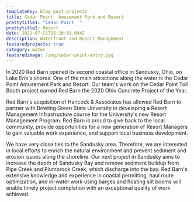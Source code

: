 ```yaml
---
templateKey: blog-post-projects
title: Cedar Point  Amusement Park and Resort
prettytitle1: "Cedar Point  "
prettytitle2: Resort
date: 2021-07-21T15:20:31.094Z
description: Waterfront and Resort Management
featuredprojects: true
category: water
featuredimage: /img/cedar-point-entry.jpg
---
```

In 2020 Red Barn opened its second coastal office in Sandusky, Ohio, on Lake Erie's shores. One of the main attractions along the water is the Cedar Point Amusement Park and Resort. Our team's work on the Cedar Point Toll Booth project earned Red Barn the 2020 Ohio Concrete Project of the Year.

Red Barn's acquisition of Hancock & Associates has allowed Red Barn to partner with Bowling Green State University in developing a Resort Management Infrastructure course for the University's new Resort Management Program. Red Barn is proud to give back to the local community, provide opportunities for a new generation of Resort Managers to gain valuable work experience, and support local business development.

We have very close ties to the Sandusky area. Therefore, we are interested in local efforts to enrich the natural environment and prevent sediment and erosion issues along the shoreline. Our next project in Sandusky aims to increase the depth of Sandusky Bay and remove sediment buildup from Pipe Creek and Plumbrook Creek, which discharge into the bay. Red Barn's extensive knowledge and experience in coastal permitting, haul route optimization, and in-water work using barges and floating silt booms will enable timely project completion with an exceptional quality of work achieved.